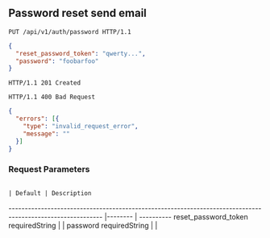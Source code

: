 ## Password reset send email

```http
PUT /api/v1/auth/password HTTP/1.1
```

```json
{
  "reset_password_token": "qwerty...",
  "password": "foobarfoo"
}
```

```http
HTTP/1.1 201 Created
```

```http
HTTP/1.1 400 Bad Request
```

```json
{
  "errors": [{
    "type": "invalid_request_error",
    "message": ""
  }]
}
```
### Request Parameters
                                                                                                            | Default | Description
----------------------------------------------------------------------------------------------------------- |-------- | ----------
reset_password_token                 <span class="label">required</span><span class="details">String</span> |         |
password                             <span class="label">required</span><span class="details">String</span> |         |
